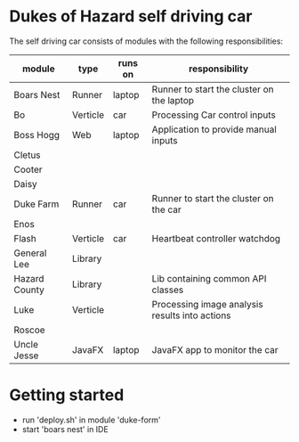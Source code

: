 Dukes of Hazard self driving car
================================

The self driving car consists of modules with the following responsibilities:


| module        | type     | runs on | responsibility                    |  
|---------------|----------|---------|-----------------------------------|  
| Boars Nest    | Runner   | laptop  | Runner to start the cluster on the laptop | 
| Bo            | Verticle | car | Processing Car control inputs 
| Boss Hogg     | Web      | laptop | Application to provide manual inputs
| Cletus        |          | |
| Cooter        |          | |
| Daisy         |          | |
| Duke Farm     | Runner   | car | Runner to start the cluster on the car
| Enos          |          | |
| Flash         | Verticle | car | Heartbeat controller watchdog     
| General Lee   | Library  |  |
| Hazard County | Library  | | Lib containing common API classes 
| Luke          | Verticle |  |Processing image analysis results into actions
| Roscoe        |          | |
| Uncle Jesse   | JavaFX   | laptop |JavaFX app to monitor the car


 
Getting started
===
- run 'deploy.sh' in module 'duke-form'
- start 'boars nest' in IDE